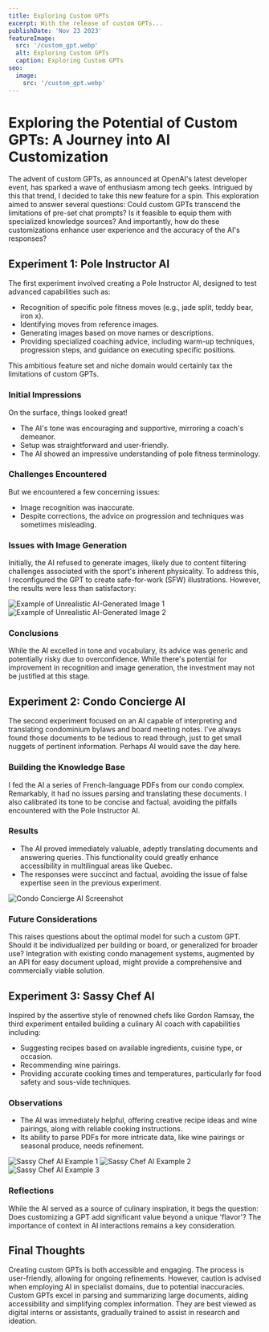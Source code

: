 ```yaml
---
title: Exploring Custom GPTs
excerpt: With the release of custom GPTs...
publishDate: 'Nov 23 2023'
featureImage:
  src: '/custom_gpt.webp'
  alt: Exploring Custom GPTs
  caption: Exploring Custom GPTs
seo:
  image:
    src: '/custom_gpt.webp'
---
```


# Exploring the Potential of Custom GPTs: A Journey into AI Customization

The advent of custom GPTs, as announced at OpenAI's latest developer event, has sparked a wave of enthusiasm among tech geeks. Intrigued by this that trend, I decided to take this new feature for a spin. This exploration aimed to answer several questions: Could custom GPTs transcend the limitations of pre-set chat prompts? Is it feasible to equip them with specialized knowledge sources? And importantly, how do these customizations enhance user experience and the accuracy of the AI's responses?

## Experiment 1: Pole Instructor AI

The first experiment involved creating a Pole Instructor AI, designed to test advanced capabilities such as:

- Recognition of specific pole fitness moves (e.g., jade split, teddy bear, iron x).
- Identifying moves from reference images.
- Generating images based on move names or descriptions.
- Providing specialized coaching advice, including warm-up techniques, progression steps, and guidance on executing specific positions.

This ambitious feature set and niche domain would certainly tax the limitations of custom GPTs.

### Initial Impressions

On the surface, things looked great!

- The AI's tone was encouraging and supportive, mirroring a coach's demeanor.
- Setup was straightforward and user-friendly.
- The AI showed an impressive understanding of pole fitness terminology.

### Challenges Encountered

But we encountered a few concerning issues:

- Image recognition was inaccurate.
- Despite corrections, the advice on progression and techniques was sometimes misleading.

### Issues with Image Generation

Initially, the AI refused to generate images, likely due to content filtering challenges associated with the sport's inherent physicality. To address this, I reconfigured the GPT to create safe-for-work (SFW) illustrations. However, the results were less than satisfactory:

![Example of Unrealistic AI-Generated Image 1](/unrealistic_expectations1.png)
![Example of Unrealistic AI-Generated Image 2](/unrealistic_expectations2.png)

### Conclusions

While the AI excelled in tone and vocabulary, its advice was generic and potentially risky due to overconfidence. While there's potential for improvement in recognition and image generation, the investment may not be justified at this stage.

## Experiment 2: Condo Concierge AI

The second experiment focused on an AI capable of interpreting and translating condominium bylaws and board meeting notes. I've always found those documents to be tedious to read through, just to get small nuggets of pertinent information. Perhaps AI would save the day here.

### Building the Knowledge Base

I fed the AI a series of French-language PDFs from our condo complex. Remarkably, it had no issues parsing and translating these documents. I also calibrated its tone to be concise and factual, avoiding the pitfalls encountered with the Pole Instructor AI.

### Results

- The AI proved immediately valuable, adeptly translating documents and answering queries. This functionality could greatly enhance accessibility in multilingual areas like Quebec.
- The responses were succinct and factual, avoiding the issue of false expertise seen in the previous experiment.

![Condo Concierge AI Screenshot](/condo_concierge.png)

### Future Considerations

This raises questions about the optimal model for such a custom GPT. Should it be individualized per building or board, or generalized for broader use? Integration with existing condo management systems, augmented by an API for easy document upload, might provide a comprehensive and commercially viable solution.

## Experiment 3: Sassy Chef AI

Inspired by the assertive style of renowned chefs like Gordon Ramsay, the third experiment entailed building a culinary AI coach with capabilities including:

- Suggesting recipes based on available ingredients, cuisine type, or occasion.
- Recommending wine pairings.
- Providing accurate cooking times and temperatures, particularly for food safety and sous-vide techniques.

### Observations

- The AI was immediately helpful, offering creative recipe ideas and wine pairings, along with reliable cooking instructions.
- Its ability to parse PDFs for more intricate data, like wine pairings or seasonal produce, needs refinement.

![Sassy Chef AI Example 1](/sassy1.png)
![Sassy Chef AI Example 2](/sassy2.png)
![Sassy Chef AI Example 3](/sassy3.png)

### Reflections

While the AI served as a source of culinary inspiration, it begs the question: Does customizing a GPT add significant value beyond a unique 'flavor'? The importance of context in AI interactions remains a key consideration.

## Final Thoughts

Creating custom GPTs is both accessible and engaging. The process is user-friendly, allowing for ongoing refinements. However, caution is advised when employing AI in specialist domains, due to potential inaccuracies. Custom GPTs excel in parsing and summarizing large documents, aiding accessibility and simplifying complex information. They are best viewed as digital interns or assistants, gradually trained to assist in research and ideation.
